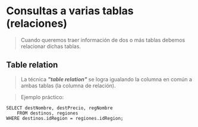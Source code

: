 # Consultas a varias tablas (relaciones)

> Cuando queremos traer información de dos o más tablas debemos relacionar dichas tablas.

## Table relation
> La técnica ***"table relation"*** se logra igualando la columna en común a ambas tablas (la columna de relación).

> Ejemplo práctico: 

    SELECT destNombre, destPrecio, regNombre
        FROM destinos, regiones
    WHERE destinos.idRegion = regiones.idRegion;
